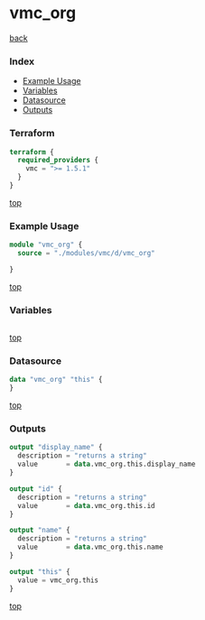 # vmc_org

[back](../vmc.md)

### Index

- [Example Usage](#example-usage)
- [Variables](#variables)
- [Datasource](#datasource)
- [Outputs](#outputs)

### Terraform

```terraform
terraform {
  required_providers {
    vmc = ">= 1.5.1"
  }
}
```

[top](#index)

### Example Usage

```terraform
module "vmc_org" {
  source = "./modules/vmc/d/vmc_org"

}
```

[top](#index)

### Variables

```terraform
```

[top](#index)

### Datasource

```terraform
data "vmc_org" "this" {
}
```

[top](#index)

### Outputs

```terraform
output "display_name" {
  description = "returns a string"
  value       = data.vmc_org.this.display_name
}

output "id" {
  description = "returns a string"
  value       = data.vmc_org.this.id
}

output "name" {
  description = "returns a string"
  value       = data.vmc_org.this.name
}

output "this" {
  value = vmc_org.this
}
```

[top](#index)